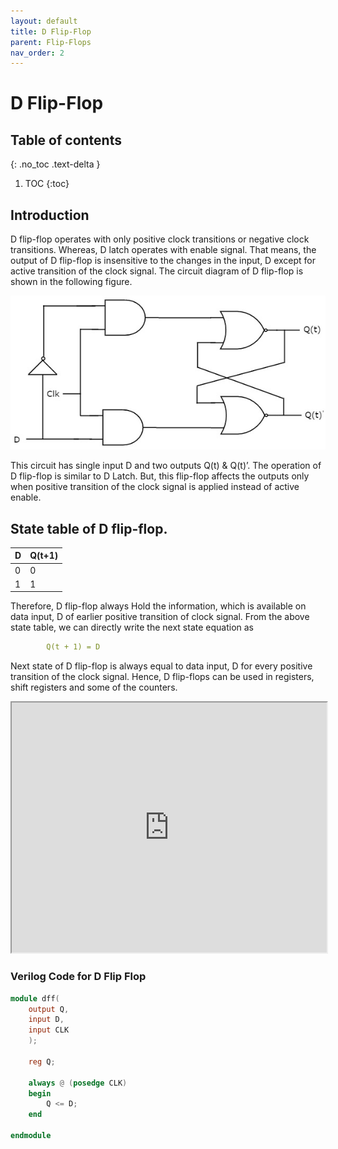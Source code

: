 ```yaml
---
layout: default
title: D Flip-Flop
parent: Flip-Flops
nav_order: 2
---
```

# D Flip-Flop

## Table of contents
{: .no_toc .text-delta }

1. TOC
{:toc}

## Introduction

D flip-flop operates with only positive clock transitions or negative clock transitions. Whereas, D latch operates with enable signal. That means, the output of D flip-flop is insensitive to the changes in the input, D except for active transition of the clock signal. The circuit diagram of D flip-flop is shown in the following figure.

<div style="text-align:center"><img src="../../assets/images/d_flipflop.jpg" /></div>

This circuit has single input D and two outputs Q(t) & Q(t)’. The operation of D flip-flop is similar to D Latch. But, this flip-flop affects the outputs only when positive transition of the clock signal is applied instead of active enable.


## State table of **D** flip-flop.

| D    |    Q(t+1) | 
|:-------|:--------|
|  0     |    0    | 
|  1     |    1    |


Therefore, D flip-flop always Hold the information, which is available on data input, D of earlier positive transition of clock signal. From the above state table, we can directly write the next state equation as
```yaml
        Q(t + 1) = D
```
Next state of D flip-flop is always equal to data input, D for every positive transition of the clock signal. Hence, D flip-flops can be used in registers, shift registers and some of the counters.

<iframe width="100%" height="400px" src="https://circuitverse.org/simulator/embed/12254" id="projectPreview" scrolling="no" webkitAllowFullScreen mozAllowFullScreen allowFullScreen> </iframe>

### Verilog Code for D Flip Flop

```Verilog
module dff(
    output Q,
    input D,
    input CLK
    );
    
    reg Q;
    
    always @ (posedge CLK)
    begin
        Q <= D;
    end    
    
endmodule
```
